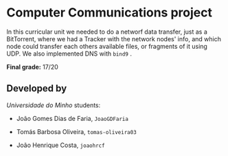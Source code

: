 # Computer Communications project

In this curricular unit we needed to do a networf data transfer, just as a BitTorrent, where we had a Tracker with the network nodes' info, and which node could transfer each others available files, or fragments of it using UDP. We also implemented DNS with `bind9` . 

**Final grade:** 17/20

## Developed by
*Universidade do Minho* students:

- João Gomes Dias de Faria, `JoaoGDFaria `

- Tomás Barbosa Oliveira, `tomas-oliveira03`

- João Henrique Costa, `joaohrcf` 



